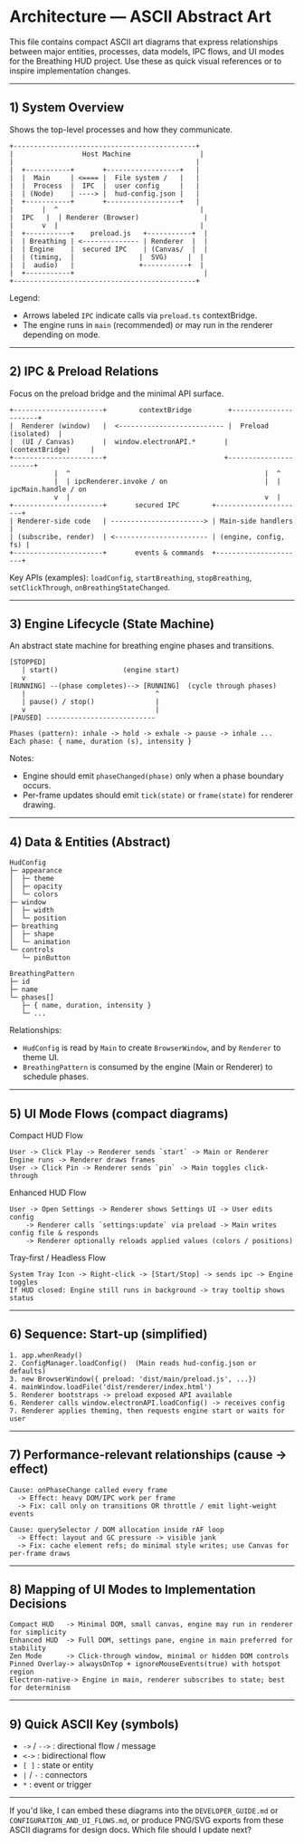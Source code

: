 # Architecture — ASCII Abstract Art

This file contains compact ASCII art diagrams that express relationships between major entities, processes, data models, IPC flows, and UI modes for the Breathing HUD project. Use these as quick visual references or to inspire implementation changes.

---

## 1) System Overview

Shows the top-level processes and how they communicate.

```
+---------------------------------------------+
|                 Host Machine                 |
|                                             |
|  +-----------+       +------------------+   |
|  |  Main     | <==== |  File system /   |   |
|  |  Process  |  IPC  |  user config     |   |
|  | (Node)    | ----> |  hud-config.json |   |
|  +-----------+       +------------------+   |
|       |  ^                                   |
|  IPC   |  | Renderer (Browser)                |
|       v  |                                   |
|  +-----------+    preload.js   +-----------+  |
|  | Breathing | <-------------- | Renderer  |  |
|  | Engine    |  secured IPC    | (Canvas/  |  |
|  | (timing,  |                |  SVG)     |  |
|  |  audio)   |                +-----------+  |
|  +-----------+                                |
+---------------------------------------------+
```

Legend:
- Arrows labeled `IPC` indicate calls via `preload.ts` contextBridge.
- The engine runs in `main` (recommended) or may run in the renderer depending on mode.

---

## 2) IPC & Preload Relations

Focus on the preload bridge and the minimal API surface.

```
+----------------------+        contextBridge         +----------------------+
|  Renderer (window)   |  <-------------------------- |  Preload (isolated)  |
|  (UI / Canvas)       |  window.electronAPI.*       |  (contextBridge)     |
+----------------------+                             +----------------------+
           |  ^                                                |  ^
           |  | ipcRenderer.invoke / on                        |  | ipcMain.handle / on
           v  |                                                v  |
+----------------------+       secured IPC        +----------------------+ 
| Renderer-side code   | -----------------------> | Main-side handlers   |
| (subscribe, render)  | <----------------------- | (engine, config, fs) |
+----------------------+       events & commands  +----------------------+ 
```

Key APIs (examples): `loadConfig`, `startBreathing`, `stopBreathing`, `setClickThrough`, `onBreathingStateChanged`.

---

## 3) Engine Lifecycle (State Machine)

An abstract state machine for breathing engine phases and transitions.

```
[STOPPED]
   | start()                (engine start)
   v
[RUNNING] --(phase completes)--> [RUNNING]  (cycle through phases)
   |                                ^
   | pause() / stop()               |
   v                                |
[PAUSED] ---------------------------

Phases (pattern): inhale -> hold -> exhale -> pause -> inhale ...
Each phase: { name, duration (s), intensity }
```

Notes:
- Engine should emit `phaseChanged(phase)` only when a phase boundary occurs.
- Per-frame updates should emit `tick(state)` or `frame(state)` for renderer drawing.

---

## 4) Data & Entities (Abstract)

```
HudConfig
├─ appearance
│  ├─ theme
│  ├─ opacity
│  └─ colors
├─ window
│  ├─ width
│  └─ position
├─ breathing
│  ├─ shape
│  └─ animation
└─ controls
   └─ pinButton

BreathingPattern
├─ id
├─ name
└─ phases[]
   ├─ { name, duration, intensity }
   └─ ...
```

Relationships:
- `HudConfig` is read by `Main` to create `BrowserWindow`, and by `Renderer` to theme UI.
- `BreathingPattern` is consumed by the engine (Main or Renderer) to schedule phases.

---

## 5) UI Mode Flows (compact diagrams)

Compact HUD Flow
```
User -> Click Play -> Renderer sends `start` -> Main or Renderer Engine runs -> Renderer draws frames
User -> Click Pin -> Renderer sends `pin` -> Main toggles click-through
```

Enhanced HUD Flow
```
User -> Open Settings -> Renderer shows Settings UI -> User edits config
    -> Renderer calls `settings:update` via preload -> Main writes config file & responds
    -> Renderer optionally reloads applied values (colors / positions)
```

Tray-first / Headless Flow
```
System Tray Icon -> Right-click -> [Start/Stop] -> sends ipc -> Engine toggles
If HUD closed: Engine still runs in background -> tray tooltip shows status
```

---

## 6) Sequence: Start-up (simplified)

```
1. app.whenReady()
2. ConfigManager.loadConfig()  (Main reads hud-config.json or defaults)
3. new BrowserWindow({ preload: 'dist/main/preload.js', ...})
4. mainWindow.loadFile('dist/renderer/index.html')
5. Renderer bootstraps -> preload exposed API available
6. Renderer calls window.electronAPI.loadConfig() -> receives config
7. Renderer applies theming, then requests engine start or waits for user
```

---

## 7) Performance-relevant relationships (cause -> effect)

```
Cause: onPhaseChange called every frame
  -> Effect: heavy DOM/IPC work per frame
  -> Fix: call only on transitions OR throttle / emit light-weight events

Cause: querySelector / DOM allocation inside rAF loop
  -> Effect: layout and GC pressure -> visible jank
  -> Fix: cache element refs; do minimal style writes; use Canvas for per-frame draws
```

---

## 8) Mapping of UI Modes to Implementation Decisions

```
Compact HUD   -> Minimal DOM, small canvas, engine may run in renderer for simplicity
Enhanced HUD  -> Full DOM, settings pane, engine in main preferred for stability
Zen Mode      -> Click-through window, minimal or hidden DOM controls
Pinned Overlay-> alwaysOnTop + ignoreMouseEvents(true) with hotspot region
Electron-native-> Engine in main, renderer subscribes to state; best for determinism
```

---

## 9) Quick ASCII Key (symbols)

- `->` / `-->` : directional flow / message
- `<->` : bidirectional flow
- `[ ]` : state or entity
- `|` / `-` : connectors
- `*` : event or trigger

---

If you'd like, I can embed these diagrams into the `DEVELOPER_GUIDE.md` or `CONFIGURATION_AND_UI_FLOWS.md`, or produce PNG/SVG exports from these ASCII diagrams for design docs. Which file should I update next?
